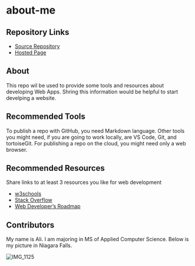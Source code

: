 # about-me

## Repository Links
- [Source Repository ](https://github.com/ayhalali/about-me)
- [Hosted Page](https://ayhalali.github.io/about-me/)

## About

This repo wil be used to provide some tools and resources about developing Web Apps. Shring this information would be helpful to start develping a website.  

## Recommended Tools

 To publish a repo with GitHub, you need Markdown language. Other tools you might need, if you are going to work locally, are VS Code, Git, and tortoiseGit. For publishing a repo on the cloud, you might need only a web browser.

 ## Recommended Resources

 Share links to at least 3 resources you like for web development

 - [w3schools](https://www.w3schools.com/)
 - [Stack Overflow](https://stackoverflow.com/)
 - [Web Developer’s Roadmap](https://github.com/kamranahmedse/developer-roadmap)
 

 ## Contributors

My name is Ali. I am majoring in MS of Applied Computer Science. Below is my picture in Niagara Falls.

![IMG_1125](https://user-images.githubusercontent.com/54427734/64041132-4a75b500-cb24-11e9-86fc-43ce76f42240.jpg)


  
